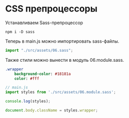 # CSS препроцессоры

Устанавливаем Sass-препроцессор

```
npm i -D sass
```

Теперь в main.js можно импортировать sass-файлы.

```js
import "./src/assets/06.sass";
```

Также стили можно вынести в модуль 06.module.sass.

```sass
.wrapper
	background-color: #18181a
	color: #fff
```

```js
// main.js
import styles from './src/assets/06.module.sass';

console.log(styles);

document.body.className = styles.wrapper;
```